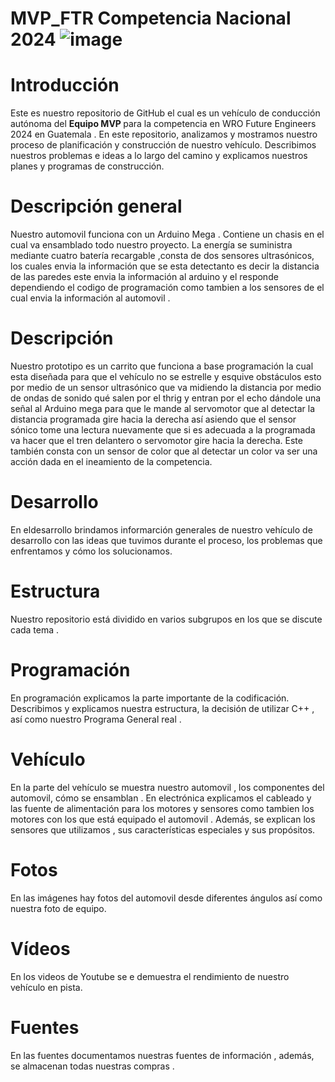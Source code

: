 # MVP_FTR Competencia Nacional 2024 ![image](https://github.com/user-attachments/assets/7d9d5f74-aabf-43a7-b53f-064c7f398667)

<h1>Introducción</h1>
Este es nuestro  repositorio de GitHub el cual es un  vehículo de conducción autónoma del <b>Equipo MVP </b> para la competencia en  WRO Future Engineers 2024 en Guatemala . En este repositorio, analizamos y mostramos  nuestro proceso de planificación y construcción de nuestro vehículo. Describimos nuestros problemas e ideas a lo largo del camino y explicamos nuestros planes y programas de construcción.

<h1>Descripción general</h1>
Nuestro automovil  funciona con un Arduino Mega . Contiene un chasis  en el cual va ensamblado todo nuestro proyecto. La energía se suministra mediante cuatro batería recargable ,consta de dos sensores ultrasónicos, los cuales envia la información  que se esta  detectanto  es decir la distancia de las paredes este envia la información al  arduino y el responde  dependiendo el codigo de programación como tambien a los sensores de  el  cual envia la información al automovil . 
<h1>Descripción</h1>
Nuestro prototipo es un carrito que funciona a base programación la cual esta diseñada para que el vehículo no se estrelle y esquive obstáculos esto por medio de un sensor ultrasónico que va midiendo la distancia por medio de ondas de sonido qué salen por el thrig y entran por el echo dándole una señal al Arduino mega para que le mande al servomotor que al detectar la distancia programada gire hacia la derecha así asiendo que el sensor sónico tome una lectura nuevamente que si es adecuada a la programada va hacer que el tren delantero o servomotor gire  hacia la derecha. Este también consta con un sensor de color que al detectar un color va ser una acción dada en el ineamiento de la competencia.

<h1>Desarrollo</h1>
En eldesarrollo brindamos informarción generales de nuestro  vehículo de desarrollo con las ideas que tuvimos durante el proceso, los problemas que enfrentamos y cómo los solucionamos.

<h1>Estructura</h1>
Nuestro repositorio está dividido en varios subgrupos en los que se discute cada tema .

<h1>Programación</h1>
En programación explicamos la parte importante de la codificación. Describimos y explicamos nuestra estructura, la decisión de utilizar C++ , así como nuestro Programa General real .

<h1>Vehículo </h1>
En la parte del vehículo se muestra nuestro automovil , los componentes del automovil, cómo se ensamblan . En electrónica explicamos el cableado y las fuente de alimentación para los motores y sensores  como tambien   los motores con los que está equipado el automovil . Además, se explican los sensores que utilizamos , sus características especiales y sus propósitos.

<h1>Fotos</h1>
En las imágenes hay fotos del automovil desde diferentes ángulos así como nuestra foto de equipo.

<h1>Vídeos </h1>
En los videos de Youtube se e demuestra el rendimiento de nuestro vehículo en pista.

<h1>Fuentes</h1>
En las fuentes documentamos nuestras fuentes de información , además, se almacenan todas nuestras compras .


